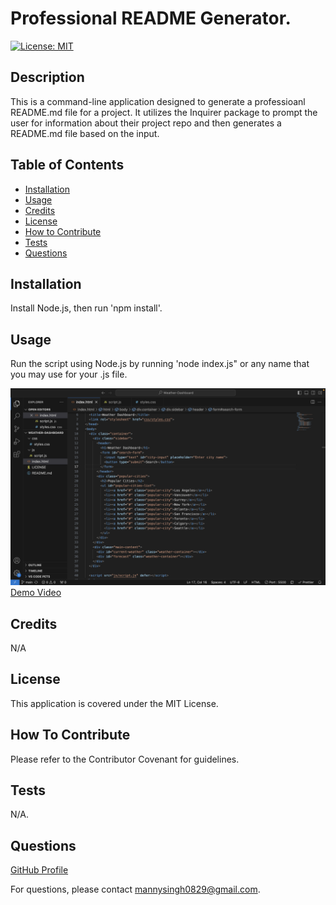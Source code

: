 
# Professional README Generator.

[![License: MIT](https://img.shields.io/badge/License-MIT-yellow.svg)](https://opensource.org/licenses/MIT)

## Description
This is a command-line application designed to generate a professioanl README.md file for a project. It utilizes the Inquirer package to prompt the user for information about their project repo and then generates a README.md file based on the input.  

## Table of Contents

- [Installation](#installation)
- [Usage](#usage)
- [Credits](#credits)
- [License](#license)
- [How to Contribute](#guidelines)
- [Tests](#tests)
- [Questions](#questions)

## Installation

Install Node.js, then run 'npm install'.

## Usage

Run the script using Node.js by running 'node index.js" or any name that you may use for your .js file.

![alt Generated README.md file.](assets/ss.png)
[Demo Video](assets/video.webm)

## Credits

N/A

## License

This application is covered under the MIT License.

<a id="guidelines"></a>
## How To Contribute

Please refer to the Contributor Covenant for guidelines.

## Tests

N/A.

## Questions

[GitHub Profile](https://github.com/https://github.com/mandeepiscoding)

For questions, please contact mannysingh0829@gmail.com.
